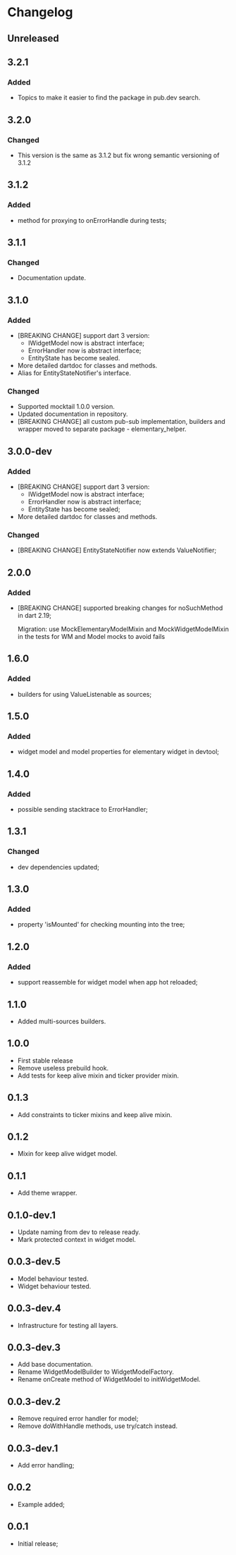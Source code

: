 # Changelog

## Unreleased

## 3.2.1
### Added
* Topics to make it easier to find the package in pub.dev search.

## 3.2.0
### Changed
* This version is the same as 3.1.2 but fix wrong semantic versioning of 3.1.2

## 3.1.2
### Added
* method for proxying to onErrorHandle during tests;

## 3.1.1
### Changed
* Documentation update.

## 3.1.0
### Added
* [BREAKING CHANGE] support dart 3 version:
  - IWidgetModel now is abstract interface;
  - ErrorHandler now is abstract interface;
  - EntityState has become sealed.
* More detailed dartdoc for classes and methods.
* Alias for EntityStateNotifier's interface.
### Changed
* Supported mocktail 1.0.0 version.
* Updated documentation in repository.
* [BREAKING CHANGE] all custom pub-sub implementation, builders and wrapper moved to
separate package - elementary_helper.

## 3.0.0-dev
### Added
* [BREAKING CHANGE] support dart 3 version:
  - IWidgetModel now is abstract interface;
  - ErrorHandler now is abstract interface;
  - EntityState has become sealed;
* More detailed dartdoc for classes and methods.

### Changed
* [BREAKING CHANGE] EntityStateNotifier now extends ValueNotifier;

## 2.0.0
### Added
* [BREAKING CHANGE] supported breaking changes for noSuchMethod in dart 2.19;
    
  Migration: use MockElementaryModelMixin and MockWidgetModelMixin in the tests for WM and Model mocks to avoid fails

## 1.6.0
### Added
* builders for using ValueListenable as sources;

## 1.5.0
### Added
* widget model and model properties for elementary widget in devtool;

## 1.4.0
### Added
* possible sending stacktrace to ErrorHandler;

## 1.3.1
### Changed
* dev dependencies updated;

## 1.3.0
### Added
* property 'isMounted' for checking mounting into the tree;

## 1.2.0
### Added
* support reassemble for widget model when app hot reloaded;

## 1.1.0

* Added multi-sources builders.

## 1.0.0

* First stable release
* Remove useless prebuild hook.
* Add tests for keep alive mixin and ticker provider mixin.

## 0.1.3

* Add constraints to ticker mixins and keep alive mixin.

## 0.1.2

* Mixin for keep alive widget model.

## 0.1.1

* Add theme wrapper.

## 0.1.0-dev.1

* Update naming from dev to release ready.
* Mark protected context in widget model.

## 0.0.3-dev.5

* Model behaviour tested.
* Widget behaviour tested.

## 0.0.3-dev.4

* Infrastructure for testing all layers.

## 0.0.3-dev.3

* Add base documentation.
* Rename WidgetModelBuilder to WidgetModelFactory.
* Rename onCreate method of WidgetModel to initWidgetModel.

## 0.0.3-dev.2

* Remove required error handler for model;
* Remove doWithHandle methods, use try/catch instead.

## 0.0.3-dev.1

* Add error handling;

## 0.0.2

* Example added;

## 0.0.1

* Initial release;
